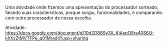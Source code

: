 Uma atividade onde fizemos uma apresentação do processador sorteado, falando suas caracteristicas,
porque surgiu, funcionalidades, e comparando com outro processador de nossa escolha.

Atividade: https://docs.google.com/document/d/10dZO88Sy3X_KjAspO8rs40S6U-khXzZtMVTFPe_q01M/edit?usp=sharing